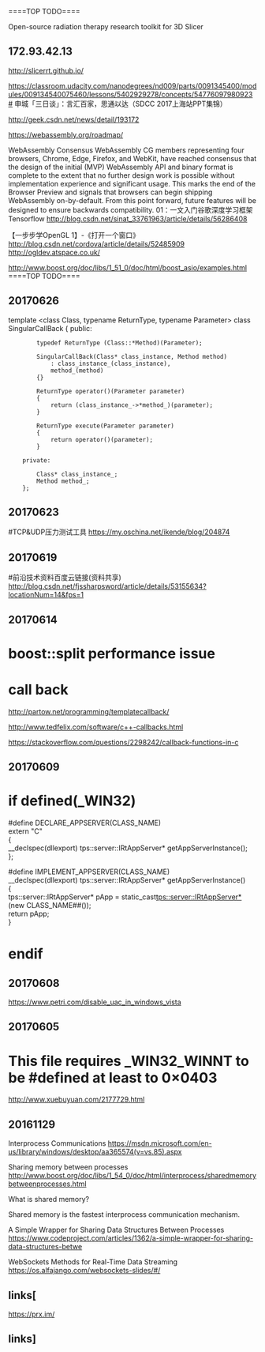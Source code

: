 ====TOP TODO====

Open-source radiation therapy research toolkit for 3D Slicer

## 172.93.42.13

http://slicerrt.github.io/

https://classroom.udacity.com/nanodegrees/nd009/parts/0091345400/modules/009134540075460/lessons/5402929278/concepts/54776097980923#
申城「三日谈」：言汇百家，思通以达（SDCC 2017上海站PPT集锦）

http://geek.csdn.net/news/detail/193172

https://webassembly.org/roadmap/

WebAssembly Consensus
WebAssembly CG members representing four browsers, Chrome, Edge, Firefox, and WebKit, have reached consensus that the design of the initial (MVP) WebAssembly API and binary format is complete to the extent that no further design work is possible without implementation experience and significant usage. This marks the end of the Browser Preview and signals that browsers can begin shipping WebAssembly on-by-default. From this point forward, future features will be designed to ensure backwards compatibility.
01：一文入门谷歌深度学习框架Tensorflow
http://blog.csdn.net/sinat_33761963/article/details/56286408

【一步步学OpenGL 1】-《打开一个窗口》
http://blog.csdn.net/cordova/article/details/52485909
http://ogldev.atspace.co.uk/

http://www.boost.org/doc/libs/1_51_0/doc/html/boost_asio/examples.html
====TOP TODO====

## 20170626
template <class Class, typename ReturnType, typename Parameter>
        class SingularCallBack
        {
        public:

            typedef ReturnType (Class::*Method)(Parameter);

            SingularCallBack(Class* class_instance, Method method)
                : class_instance_(class_instance),
                method_(method)
            {}

            ReturnType operator()(Parameter parameter)
            {
                return (class_instance_->*method_)(parameter);
            }

            ReturnType execute(Parameter parameter)
            {
                return operator()(parameter);
            }

        private:

            Class* class_instance_;
            Method method_;
        };

## 20170623
#TCP&UDP压力测试工具
https://my.oschina.net/ikende/blog/204874

## 20170619

#前沿技术资料百度云链接(资料共享)
http://blog.csdn.net/fjssharpsword/article/details/53155634?locationNum=14&fps=1

## 20170614

# boost::split performance issue
# call back
http://partow.net/programming/templatecallback/

http://www.tedfelix.com/software/c++-callbacks.html

https://stackoverflow.com/questions/2298242/callback-functions-in-c

## 20170609
# if defined(_WIN32)
#define DECLARE_APPSERVER(CLASS_NAME) \
    extern "C" \
{ \
    __declspec(dllexport) tps::server::IRtAppServer* getAppServerInstance(); \
};

#define IMPLEMENT_APPSERVER(CLASS_NAME) \
    __declspec(dllexport) tps::server::IRtAppServer* getAppServerInstance() \
{\
    tps::server::IRtAppServer* pApp = static_cast<tps::server::IRtAppServer*>(new CLASS_NAME##()); \
    return pApp; \
}

# endif

## 20170608
https://www.petri.com/disable_uac_in_windows_vista

## 20170605

# This file requires _WIN32_WINNT to be #defined at least to 0×0403
http://www.xuebuyuan.com/2177729.html


## 20161129

Interprocess Communications
https://msdn.microsoft.com/en-us/library/windows/desktop/aa365574(v=vs.85).aspx

Sharing memory between processes
http://www.boost.org/doc/libs/1_54_0/doc/html/interprocess/sharedmemorybetweenprocesses.html

What is shared memory?

Shared memory is the fastest interprocess communication mechanism. 

A Simple Wrapper for Sharing Data Structures Between Processes
https://www.codeproject.com/articles/1362/a-simple-wrapper-for-sharing-data-structures-betwe

WebSockets
Methods for Real-Time Data Streaming
https://os.alfajango.com/websockets-slides/#/

## links[
https://prx.im/
## links]
